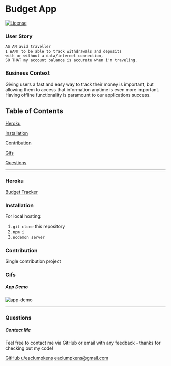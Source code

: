 # Budget App
[![License](https://img.shields.io/badge/license-Other-orange)](https://opensource.org/licenses)

### User Story
```
AS AN avid traveller
I WANT to be able to track withdrawals and deposits
with or without a data/internet connection,
SO THAT my account balance is accurate when i'm traveling.
```

### Business Context

Giving users a fast and easy way to track their money is important, but allowing them to access that information anytime is even more important. Having offline functionality is paramount to our applications success.

## Table of Contents

[Heroku](#heroku)

[Installation](#installation)

[Contribution](#contribution)

[Gifs](#gifs)

[Questions](#questions)

----

<a name="demo"></a>
### Heroku

[Budget Tracker]()

<a name="installation"></a>
### Installation

For local hosting:

1. `git clone` this repository
2. `npm i`
3. `nodemon server`

<a name="contribution"></a>
### Contribution

Single contribution project 

<a name="gifs"></a>
### Gifs

##### App Demo
![app-demo]() 

----

<a name="questions"></a>
### Questions
##### Contact Me

Feel free to contact me via GitHub or email with any feedback - thanks for checking out my code!

[GitHub u/eaclumpkens](https://github.com/eaclumpkens)
eaclumpkens@gmail.com
